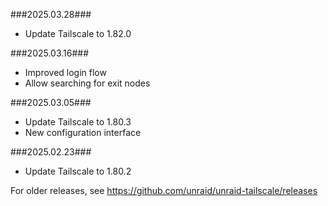 ###2025.03.28###

- Update Tailscale to 1.82.0

###2025.03.16###
- Improved login flow
- Allow searching for exit nodes

###2025.03.05###

- Update Tailscale to 1.80.3
- New configuration interface

###2025.02.23###

- Update Tailscale to 1.80.2

For older releases, see https://github.com/unraid/unraid-tailscale/releases
